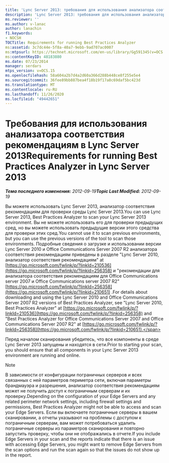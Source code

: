 ```yaml
---
title: 'Lync Server 2013: требования для использования анализатора соответствия рекомендациям'
description: 'Lync Server 2013: требования для использования анализатора соответствия рекомендациям.'
ms.reviewer: ''
ms.author: v-lanac
author: lanachin
f1.keywords:
- NOCSH
TOCTitle: Requirements for running Best Practices Analyzer
ms:assetid: 3c7dc44e-5f8a-40a7-9ebb-9ad707ac0007
ms:mtpsurl: https://technet.microsoft.com/en-us/library/Gg591345(v=OCS.15)
ms:contentKeyID: 48183880
ms.date: 07/23/2014
manager: serdars
mtps_version: v=OCS.15
ms.openlocfilehash: 58a604a2b7d4a2d60a366d288b448ce8f255e5e4
ms.sourcegitcommit: 36fee89bb887bea4f18b19f17a8c69daf5bc423d
ms.translationtype: MT
ms.contentlocale: ru-RU
ms.lasthandoff: 11/26/2020
ms.locfileid: "49442651"
---
```

# <a name="requirements-for-running-best-practices-analyzer-in-lync-server-2013"></a><span data-ttu-id="73965-103">Требования для использования анализатора соответствия рекомендациям в Lync Server 2013</span><span class="sxs-lookup"><span data-stu-id="73965-103">Requirements for running Best Practices Analyzer in Lync Server 2013</span></span>

<div data-xmlns="http://www.w3.org/1999/xhtml">

<div class="topic" data-xmlns="http://www.w3.org/1999/xhtml" data-msxsl="urn:schemas-microsoft-com:xslt" data-cs="https://msdn.microsoft.com/">

<div data-asp="https://msdn2.microsoft.com/asp">



</div>

<div id="mainSection">

<div id="mainBody"><span data-ttu-id="73965-104">

<span> </span></span><span class="sxs-lookup"><span data-stu-id="73965-104">

<span> </span></span></span>

<span data-ttu-id="73965-105">_**Тема последнего изменения:** 2012-09-19_</span><span class="sxs-lookup"><span data-stu-id="73965-105">_**Topic Last Modified:** 2012-09-19_</span></span>

<span data-ttu-id="73965-106">Вы можете использовать Lync Server 2013, анализатор соответствия рекомендациям для проверки среды Lync Server 2013.</span><span class="sxs-lookup"><span data-stu-id="73965-106">You can use Lync Server 2013, Best Practices Analyzer to scan your Lync Server 2013 environment.</span></span> <span data-ttu-id="73965-107">Вы не можете использовать его для проверки предыдущих сред, но вы можете использовать предыдущие версии этого средства для проверки этих сред.</span><span class="sxs-lookup"><span data-stu-id="73965-107">You cannot use it to scan previous environments, but you can use the previous versions of the tool to scan those environments.</span></span> <span data-ttu-id="73965-108">Подробные сведения о загрузке и использовании версии Lync Server 2010 и Office Communications Server 2007 R2 анализатора соответствия рекомендациям приведены в разделе "Lync Server 2010, анализатор соответствия рекомендациям" at [https://go.microsoft.com/fwlink/p/?linkId=210536](https://go.microsoft.com/fwlink/p/?linkid=256358) и "рекомендации для анализатора соответствия рекомендациям для Office Communications server 2007 и Office Communications server 2007 R2" [https://go.microsoft.com/fwlink/p/?linkId=256358](https://go.microsoft.com/fwlink/p/?linkid=210651) .</span><span class="sxs-lookup"><span data-stu-id="73965-108">For details about downloading and using the Lync Server 2010 and Office Communications Server 2007 R2 versions of Best Practices Analyzer, see "Lync Server 2010, Best Practices Analyzer" at [https://go.microsoft.com/fwlink/p/?linkId=210536](https://go.microsoft.com/fwlink/p/?linkid=256358) and "Best Practices Analyzer for Office Communications Server 2007 and Office Communications Server 2007 R2" at [https://go.microsoft.com/fwlink/p/?linkId=256358](https://go.microsoft.com/fwlink/p/?linkid=210651).</span></span>

<span data-ttu-id="73965-109">Перед началом сканирования убедитесь, что все компоненты в среде Lync Server 2013 запущены и находятся в сети.</span><span class="sxs-lookup"><span data-stu-id="73965-109">Prior to starting your scan, you should ensure that all components in your Lync Server 2013 environment are running and online.</span></span>

<div>


> [!NOTE]  
> <span data-ttu-id="73965-110">В зависимости от конфигурации пограничных серверов и всех связанных с ней параметров периметра сети, включая параметры брандмауэра и разрешения, анализатор соответствия рекомендациям может не получить доступ к пограничным серверам и их проверку.</span><span class="sxs-lookup"><span data-stu-id="73965-110">Depending on the configuration of your Edge Servers and any related perimeter network settings, including firewall settings and permissions, Best Practices Analyzer might not be able to access and scan your Edge Servers.</span></span> <span data-ttu-id="73965-111">Если вы включаете пограничные серверы в вашем сканировании, а отчеты указывают на проблемы с доступом к пограничным серверам, вам может потребоваться удалить пограничные серверы из параметров сканирования и повторно запустить проверку, чтобы они не отображались в отчете.</span><span class="sxs-lookup"><span data-stu-id="73965-111">If you include Edge Servers in your scan and the reports indicate that there is an issue with accessing Edge Servers, you might want to remove Edge Servers from the scan options and run the scan again so that the issues do not show up in the report.</span></span>



<span data-ttu-id="73965-112"></div>

</div>

<span> </span>

</div>

</div>

</span><span class="sxs-lookup"><span data-stu-id="73965-112"></div>

</div>

<span> </span>

</div>

</div>

</span></span></div>

